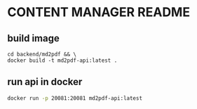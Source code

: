 # CONTENT MANAGER README

## build image
```
cd backend/md2pdf && \
docker build -t md2pdf-api:latest .
```

## run api in docker
```bash
docker run -p 20081:20081 md2pdf-api:latest
```
